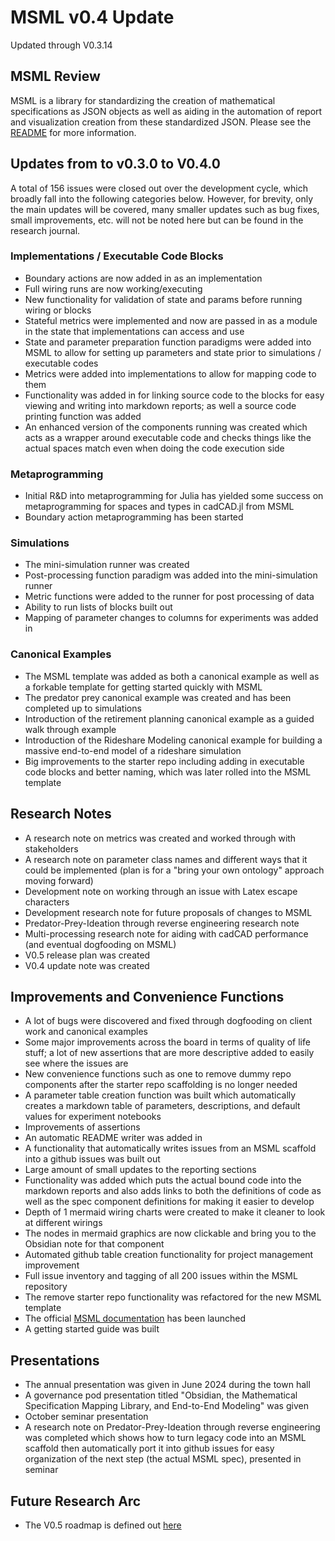 # MSML v0.4 Update

Updated through V0.3.14

## MSML Review

MSML is a library for standardizing the creation of mathematical specifications as JSON objects as well as aiding in the automation of report and visualization creation from these standardized JSON. Please see the [README](../README.md) for more information.

## Updates from to v0.3.0 to V0.4.0

A total of 156 issues were closed out over the development cycle, which broadly fall into the following categories below. However, for brevity, only the main updates will be covered, many smaller updates such as bug fixes, small improvements, etc. will not be noted here but can be found in the research journal.

### Implementations / Executable Code Blocks

- Boundary actions are now added in as an implementation
- Full wiring runs are now working/executing
- New functionality for validation of state and params before running wiring or blocks
- Stateful metrics were implemented and now are passed in as a module in the state that implementations can access and use
- State and parameter preparation function paradigms were added into MSML to allow for setting up parameters and state prior to simulations / executable codes
- Metrics were added into implementations to allow for mapping code to them
- Functionality was added in for linking source code to the blocks for easy viewing and writing into markdown reports; as well a source code printing function was added
- An enhanced version of the components running was created which acts as a wrapper around executable code and checks things like the actual spaces match even when doing the code execution side

### Metaprogramming

- Initial R&D into metaprogramming for Julia has yielded some success on metaprogramming for spaces and types in cadCAD.jl from MSML
- Boundary action metaprogramming has been started

### Simulations

- The mini-simulation runner was created
- Post-processing function paradigm was added into the mini-simulation runner
- Metric functions were added to the runner for post processing of data
- Ability to run lists of blocks built out
- Mapping of parameter changes to columns for experiments was added in

### Canonical Examples

- The MSML template was added as both a canonical example as well as a forkable template for getting started quickly with MSML
- The predator prey canonical example was created and has been completed up to simulations
- Introduction of the retirement planning canonical example as a guided walk through example
- Introduction of the Rideshare Modeling canonical example for building a massive end-to-end model of a rideshare simulation
- Big improvements to the starter repo including adding in executable code blocks and better naming, which was later rolled into the MSML template

## Research Notes

- A research note on metrics was created and worked through with stakeholders
- A research note on parameter class names and different ways that it could be implemented (plan is for a "bring your own ontology" approach moving forward)
- Development note on working through an issue with Latex escape characters
- Development research note for future proposals of changes to MSML
- Predator-Prey-Ideation through reverse engineering research note
- Multi-processing research note for aiding with cadCAD performance (and eventual dogfooding on MSML)
- V0.5 release plan was created
- V0.4 update note was created

## Improvements and Convenience Functions

- A lot of bugs were discovered and fixed through dogfooding on client work and canonical examples
- Some major improvements across the board in terms of quality of life stuff; a lot of new assertions that are more descriptive added to easily see where the issues are
- New convenience functions such as one to remove dummy repo components after the starter repo scaffolding is no longer needed
- A parameter table creation function was built which automatically creates a markdown table of parameters, descriptions, and default values for experiment notebooks
- Improvements of assertions
- An automatic README writer was added in
- A functionality that automatically writes issues from an MSML scaffold into a github issues was built out
- Large amount of small updates to the reporting sections
- Functionality was added which puts the actual bound code into the markdown reports and also adds links to both the definitions of code as well as the spec component definitions for making it easier to develop
- Depth of 1 mermaid wiring charts were created to make it cleaner to look at different wirings
- The nodes in mermaid graphics are now clickable and bring you to the Obsidian note for that component
- Automated github table creation functionality for project management improvement
- Full issue inventory and tagging of all 200 issues within the MSML repository
- The remove starter repo functionality was refactored for the new MSML template
- The official [MSML documentation](https://blockscience.github.io/MSML/) has been launched
- A getting started guide was built

## Presentations

- The annual presentation was given in June 2024 during the town hall
- A governance pod presentation titled "Obsidian, the Mathematical Specification Mapping Library, and End-to-End Modeling" was given
- October seminar presentation
- A research note on Predator-Prey-Ideation through reverse engineering was completed which shows how to turn legacy code into an MSML scaffold then automatically port it into github issues for easy organization of the next step (the actual MSML spec), presented in seminar

## Future Research Arc

- The V0.5 roadmap is defined out [here](https://github.com/BlockScience/MSML/blob/main/research_notes/2025-01-07%20V0.5%20Plan.md)